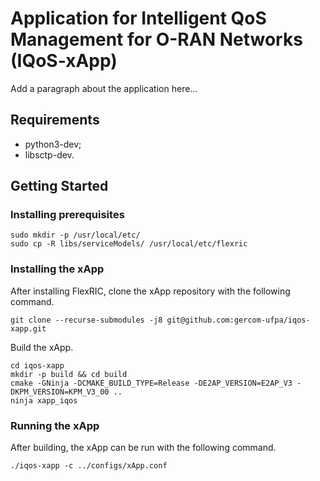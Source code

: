 # Application for Intelligent QoS Management for O-RAN Networks (IQoS-xApp)

Add a paragraph about the application here...

## Requirements

- python3-dev;
- libsctp-dev.

## Getting Started

### Installing prerequisites

```shell
sudo mkdir -p /usr/local/etc/
sudo cp -R libs/serviceModels/ /usr/local/etc/flexric
```

### Installing the xApp

After installing FlexRIC, clone the xApp repository with the following command.

```shell
git clone --recurse-submodules -j8 git@github.com:gercom-ufpa/iqos-xapp.git
```

Build the xApp.

```shell
cd iqos-xapp
mkdir -p build && cd build
cmake -GNinja -DCMAKE_BUILD_TYPE=Release -DE2AP_VERSION=E2AP_V3 -DKPM_VERSION=KPM_V3_00 ..
ninja xapp_iqos
```

### Running the xApp

After building, the xApp can be run with the following command.

```shell
./iqos-xapp -c ../configs/xApp.conf 
```
